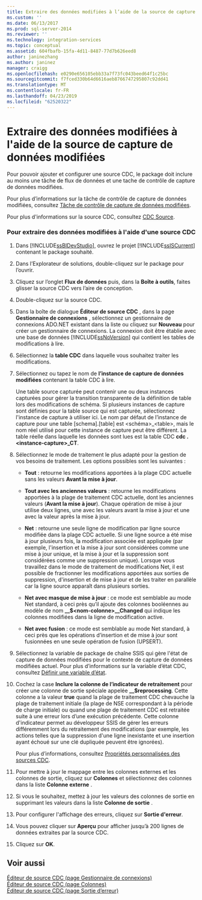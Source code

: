 ```yaml
---
title: Extraire des données modifiées à l’aide de la source de capture de données modifiées | Microsoft Docs
ms.custom: ''
ms.date: 06/13/2017
ms.prod: sql-server-2014
ms.reviewer: ''
ms.technology: integration-services
ms.topic: conceptual
ms.assetid: 604fbafb-15fa-4d11-8487-77d7b626eed8
author: janinezhang
ms.author: janinez
manager: craigg
ms.openlocfilehash: e0290e656105ebb33a7f73fc043beed64f1c25bc
ms.sourcegitcommit: f7fced330b64d6616aeb8766747295807c92dd41
ms.translationtype: MT
ms.contentlocale: fr-FR
ms.lasthandoff: 04/23/2019
ms.locfileid: "62520322"
---
```

# <a name="extract-change-data-using-the-cdc-source"></a>Extraire des données modifiées à l'aide de la source de capture de données modifiées
  Pour pouvoir ajouter et configurer une source CDC, le package doit inclure au moins une tâche de flux de données et une tache de contrôle de capture de données modifiées.  
  
 Pour plus d’informations sur la tâche de contrôle de capture de données modifiées, consultez [Tâche de contrôle de capture de données modifiées](../control-flow/cdc-control-task.md).  
  
 Pour plus d'informations sur la source CDC, consultez [CDC Source](cdc-source.md).  
  
### <a name="to-extract-change-data-using-a-cdc-source"></a>Pour extraire des données modifiées à l'aide d'une source CDC  
  
1.  Dans [!INCLUDE[ssBIDevStudio](../../includes/ssbidevstudio-md.md)], ouvrez le projet [!INCLUDE[ssISCurrent](../../includes/ssiscurrent-md.md)] contenant le package souhaité.  
  
2.  Dans l’Explorateur de solutions, double-cliquez sur le package pour l’ouvrir.  
  
3.  Cliquez sur l’onglet **Flux de données** puis, dans la **Boîte à outils**, faites glisser la source CDC vers l’aire de conception.  
  
4.  Double-cliquez sur la source CDC.  
  
5.  Dans la boîte de dialogue **Éditeur de source CDC** , dans la page **Gestionnaire de connexions** , sélectionnez un gestionnaire de connexions ADO.NET existant dans la liste ou cliquez sur **Nouveau** pour créer un gestionnaire de connexions. La connexion doit être établie avec une base de données [!INCLUDE[ssNoVersion](../../includes/ssnoversion-md.md)] qui contient les tables de modifications à lire.  
  
6.  Sélectionnez la **table CDC** dans laquelle vous souhaitez traiter les modifications.  
  
7.  Sélectionnez ou tapez le nom de **l’instance de capture de données modifiées** contenant la table CDC à lire.  
  
     Une table source capturée peut contenir une ou deux instances capturées pour gérer la transition transparente de la définition de table lors des modifications de schéma. Si plusieurs instances de capture sont définies pour la table source qui est capturée, sélectionnez l'instance de capture à utiliser ici. Le nom par défaut de l’instance de capture pour une table [schema].[table] est \<schéma>_\<table>, mais le nom réel utilisé pour cette instance de capture peut être différent. La table réelle dans laquelle les données sont lues est la table CDC **cdc .\<instance-capture>_CT**.  
  
8.  Sélectionnez le mode de traitement le plus adapté pour la gestion de vos besoins de traitement. Les options possibles sont les suivantes :  
  
    -   **Tout** : retourne les modifications apportées à la plage CDC actuelle sans les valeurs **Avant la mise à jour**.  
  
    -   **Tout avec les anciennes valeurs** : retourne les modifications apportées à la plage de traitement CDC actuelle, dont les anciennes valeurs (**Avant la mise à jour**). Chaque opération de mise à jour utilise deux lignes, une avec les valeurs avant la mise à jour et une avec la valeur après la mise à jour.  
  
    -   **Net** : retourne une seule ligne de modification par ligne source modifiée dans la plage CDC actuelle. Si une ligne source a été mise à jour plusieurs fois, la modification associée est appliquée (par exemple, l'insertion et la mise à jour sont considérées comme une mise à jour unique, et la mise à jour et la suppression sont considérées comme une suppression unique). Lorsque vous travaillez dans le mode de traitement de modifications Net, il est possible de fractionner les modifications apportées aux sorties de suppression, d'insertion et de mise à jour et de les traiter en parallèle car la ligne source apparaît dans plusieurs sorties.  
  
    -   **Net avec masque de mise à jour** : ce mode est semblable au mode Net standard, à ceci près qu’il ajoute des colonnes booléennes au modèle de nom **__$\<nom-colonne>\__Changed** qui indique les colonnes modifiées dans la ligne de modification active.  
  
    -   **Net avec fusion** : ce mode est semblable au mode Net standard, à ceci près que les opérations d’insertion et de mise à jour sont fusionnées en une seule opération de fusion (UPSERT).  
  
9. Sélectionnez la variable de package de chaîne SSIS qui gère l'état de capture de données modifiées pour le contexte de capture de données modifiées actuel. Pour plus d’informations sur la variable d’état CDC, consultez [Définir une variable d’état](define-a-state-variable.md).  
  
10. Cochez la case **Inclure la colonne de l’indicateur de retraitement** pour créer une colonne de sortie spéciale appelée **__$reprocessing**. Cette colonne a la valeur **true** quand la plage de traitement CDC chevauche la plage de traitement initiale (la plage de NSE correspondant à la période de charge initiale) ou quand une plage de traitement CDC est retraitée suite à une erreur lors d’une exécution précédente. Cette colonne d'indicateur permet au développeur SSIS de gérer les erreurs différemment lors du retraitement des modifications (par exemple, les actions telles que la suppression d'une ligne inexistante et une insertion ayant échoué sur une clé dupliquée peuvent être ignorées).  
  
     Pour plus d’informations, consultez [Propriétés personnalisées des sources CDC](cdc-source-custom-properties.md).  
  
11. Pour mettre à jour le mappage entre les colonnes externes et les colonnes de sortie, cliquez sur **Colonnes** et sélectionnez des colonnes dans la liste **Colonne externe** .  
  
12. Si vous le souhaitez, mettez à jour les valeurs des colonnes de sortie en supprimant les valeurs dans la liste **Colonne de sortie** .  
  
13. Pour configurer l'affichage des erreurs, cliquez sur **Sortie d'erreur**.  
  
14. Vous pouvez cliquer sur **Aperçu** pour afficher jusqu’à 200 lignes de données extraites par la source CDC.  
  
15. Cliquez sur **OK**.  
  
## <a name="see-also"></a>Voir aussi  
 [Éditeur de source CDC &#40;page Gestionnaire de connexions&#41;](../cdc-source-editor-connection-manager-page.md)   
 [Éditeur de source CDC &#40;page Colonnes&#41;](../cdc-source-editor-columns-page.md)   
 [Éditeur de source CDC &#40;page Sortie d’erreur&#41;](../cdc-source-editor-error-output-page.md)  
  
  
